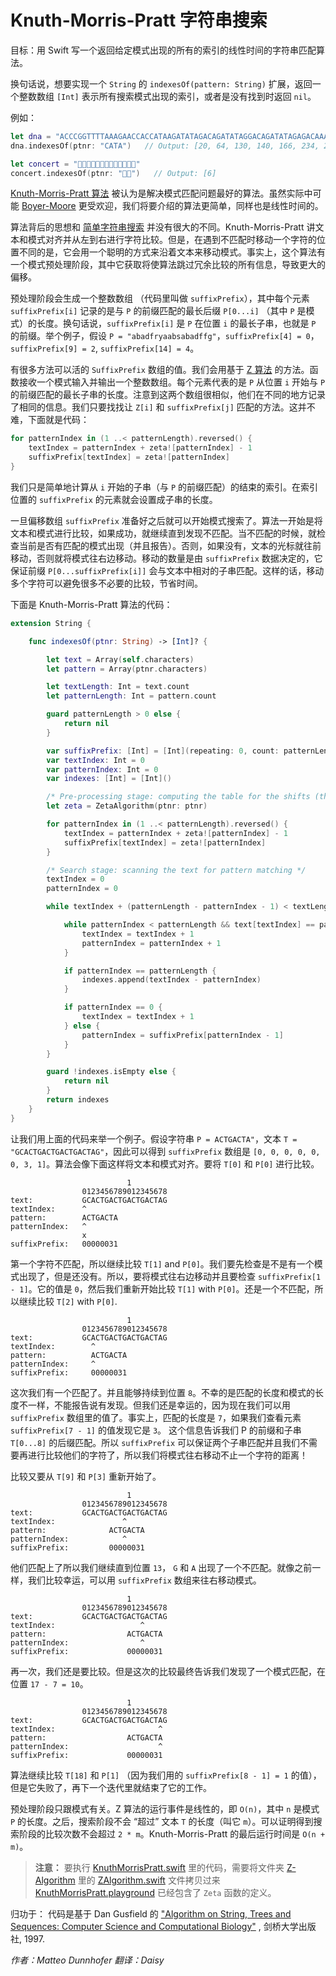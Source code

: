 # Knuth-Morris-Pratt 字符串搜索

目标：用 Swift 写一个返回给定模式出现的所有的索引的线性时间的字符串匹配算法。

换句话说，想要实现一个 `String` 的 `indexesOf(pattern: String)` 扩展，返回一个整数数组 `[Int]` 表示所有搜索模式出现的索引，或者是没有找到时返回 `nil`。

例如：

```swift
let dna = "ACCCGGTTTTAAAGAACCACCATAAGATATAGACAGATATAGGACAGATATAGAGACAAAACCCCATACCCCAATATTTTTTTGGGGAGAAAAACACCACAGATAGATACACAGACTACACGAGATACGACATACAGCAGCATAACGACAACAGCAGATAGACGATCATAACAGCAATCAGACCGAGCGCAGCAGCTTTTAAGCACCAGCCCCACAAAAAACGACAATFATCATCATATACAGACGACGACACGACATATCACACGACAGCATA"
dna.indexesOf(ptnr: "CATA")   // Output: [20, 64, 130, 140, 166, 234, 255, 270]

let concert = "🎼🎹🎹🎸🎸🎻🎻🎷🎺🎤👏👏👏"
concert.indexesOf(ptnr: "🎻🎷")   // Output: [6]
```

[Knuth-Morris-Pratt 算法](https://en.wikipedia.org/wiki/Knuth–Morris–Pratt_algorithm) 被认为是解决模式匹配问题最好的算法。虽然实际中可能 [Boyer-Moore](../Boyer-Moore/README-CN.markdown) 更受欢迎，我们将要介绍的算法更简单，同样也是线性时间的。

算法背后的思想和 [简单字符串搜索](../Brute-Force%20String%20Search/README-CN.markdown) 并没有很大的不同。Knuth-Morris-Pratt 讲文本和模式对齐并从左到右进行字符比较。但是，在遇到不匹配时移动一个字符的位置不同的是，它会用一个聪明的方式来沿着文本来移动模式。事实上，这个算法有一个模式预处理阶段，其中它获取将使算法跳过冗余比较的所有信息，导致更大的偏移。

预处理阶段会生成一个整数数组 （代码里叫做 `suffixPrefix`），其中每个元素 `suffixPrefix[i]` 记录的是与 `P` 的前缀匹配的最长后缀 `P[0...i]` （其中 `P` 是模式）的长度。换句话说，`suffixPrefix[i]` 是 `P` 在位置 `i` 的最长子串，也就是 `P` 的前缀。举个例子，假设 `P = "abadfryaabsabadffg"`，`suffixPrefix[4] = 0`，`suffixPrefix[9] = 2`, `suffixPrefix[14] = 4`。

有很多方法可以活的 `SuffixPrefix` 数组的值。我们会用基于 [Z 算法](../Z-Algorithm/README-CN.markdown) 的方法。函数接收一个模式输入并输出一个整数数组。每个元素代表的是 `P` 从位置 `i` 开始与 `P` 的前缀匹配的最长子串的长度。注意到这两个数组很相似，他们在不同的地方记录了相同的信息。我们只要找找让 `Z[i]` 和 `suffixPrefix[j]` 匹配的方法。这并不难，下面就是代码：

```swift
for patternIndex in (1 ..< patternLength).reversed() {
    textIndex = patternIndex + zeta![patternIndex] - 1
    suffixPrefix[textIndex] = zeta![patternIndex]
}
```

我们只是简单地计算从 `i` 开始的子串（与 `P` 的前缀匹配）的结束的索引。在索引位置的 `suffixPrefix` 的元素就会设置成子串的长度。

一旦偏移数组 `suffixPrefix` 准备好之后就可以开始模式搜索了。算法一开始是将文本和模式进行比较，如果成功，就继续直到发现不匹配。当不匹配的时候，就检查当前是否有匹配的模式出现（并且报告）。否则，如果没有，文本的光标就往前移动，否则就将模式往右边移动。移动的数量是由 `suffixPrefix` 数据决定的，它保证前缀 `P[0...suffixPrefix[i]]` 会与文本中相对的子串匹配。这样的话，移动多个字符可以避免很多不必要的比较，节省时间。

下面是 Knuth-Morris-Pratt 算法的代码：

```swift
extension String {

    func indexesOf(ptnr: String) -> [Int]? {

        let text = Array(self.characters)
        let pattern = Array(ptnr.characters)

        let textLength: Int = text.count
        let patternLength: Int = pattern.count

        guard patternLength > 0 else {
            return nil
        }

        var suffixPrefix: [Int] = [Int](repeating: 0, count: patternLength)
        var textIndex: Int = 0
        var patternIndex: Int = 0
        var indexes: [Int] = [Int]()

        /* Pre-processing stage: computing the table for the shifts (through Z-Algorithm) */
        let zeta = ZetaAlgorithm(ptnr: ptnr)

        for patternIndex in (1 ..< patternLength).reversed() {
            textIndex = patternIndex + zeta![patternIndex] - 1
            suffixPrefix[textIndex] = zeta![patternIndex]
        }

        /* Search stage: scanning the text for pattern matching */
        textIndex = 0
        patternIndex = 0

        while textIndex + (patternLength - patternIndex - 1) < textLength {

            while patternIndex < patternLength && text[textIndex] == pattern[patternIndex] {
                textIndex = textIndex + 1
                patternIndex = patternIndex + 1
            }

            if patternIndex == patternLength {
                indexes.append(textIndex - patternIndex)
            }

            if patternIndex == 0 {
                textIndex = textIndex + 1
            } else {
                patternIndex = suffixPrefix[patternIndex - 1]
            }
        }

        guard !indexes.isEmpty else {
            return nil
        }
        return indexes
    }
}
```
  
让我们用上面的代码来举一个例子。假设字符串 `P = ACTGACTA"`，文本 `T = "GCACTGACTGACTGACTAG"`，因此可以得到 `suffixPrefix` 数组是 `[0, 0, 0, 0, 0, 0, 3, 1]`。算法会像下面这样将文本和模式对齐。要将 `T[0]` 和 `P[0]` 进行比较。

                              1       
                    0123456789012345678
    text:           GCACTGACTGACTGACTAG
    textIndex:      ^
    pattern:        ACTGACTA
    patternIndex:   ^
                    x
    suffixPrefix:   00000031

第一个字符不匹配，所以继续比较 `T[1]` and `P[0]`。我们要先检查是不是有一个模式出现了，但是还没有。所以，要将模式往右边移动并且要检查 `suffixPrefix[1 - 1]`。它的值是 `0`，然后我们重新开始比较 `T[1]` with `P[0]`。还是一个不匹配，所以继续比较 `T[2]` with `P[0]`.

                              1      
                    0123456789012345678
    text:           GCACTGACTGACTGACTAG
    textIndex:        ^
    pattern:          ACTGACTA
    patternIndex:     ^
    suffixPrefix:     00000031

这次我们有一个匹配了。并且能够持续到位置 `8`。不幸的是匹配的长度和模式的长度不一样，不能报告说有发现。但我们还是幸运的，因为现在我们可以用 `suffixPrefix` 数组里的值了。事实上，匹配的长度是 `7`，如果我们查看元素 `suffixPrefix[7 - 1]` 的值发现它是 `3`。 这个信息告诉我们 P 的前缀和子串 `T[0...8]` 的后缀匹配。所以 `suffixPrefix` 可以保证两个子串匹配并且我们不需要再进行比较他们的字符了，所以我们将模式往右移动不止一个字符的距离！

比较又要从 `T[9]` 和 `P[3]` 重新开始了。

                              1       
                    0123456789012345678
    text:           GCACTGACTGACTGACTAG
    textIndex:               ^
    pattern:              ACTGACTA
    patternIndex:            ^
    suffixPrefix:         00000031

他们匹配上了所以我们继续直到位置 `13`， `G` 和 `A` 出现了一个不匹配。就像之前一样，我们比较幸运，可以用 `suffixPrefix` 数组来往右移动模式。

                              1       
                    0123456789012345678
    text:           GCACTGACTGACTGACTAG
    textIndex:                   ^
    pattern:                  ACTGACTA
    patternIndex:                ^
    suffixPrefix:             00000031

再一次，我们还是要比较。但是这次的比较最终告诉我们发现了一个模式匹配，在位置 `17 - 7 = 10`。

                              1       
                    0123456789012345678
    text:           GCACTGACTGACTGACTAG
    textIndex:                       ^
    pattern:                  ACTGACTA
    patternIndex:                    ^
    suffixPrefix:             00000031

算法继续比较 `T[18]` 和 `P[1]` （因为我们用的 `suffixPrefix[8 - 1] = 1` 的值），但是它失败了，再下一个迭代里就结束了它的工作。


预处理阶段只跟模式有关。Z 算法的运行事件是线性的，即 `O(n)`，其中 `n` 是模式 `P` 的长度。之后，搜索阶段不会 “超过” 文本 `T` 的长度（叫它 `m`）。可以证明得到搜索阶段的比较次数不会超过 `2 * m`。Knuth-Morris-Pratt 的最后运行时间是 `O(n + m)`。


> **注意：** 要执行 [KnuthMorrisPratt.swift](./KnuthMorrisPratt.swift) 里的代码，需要将文件夹 [Z-Algorithm](../Z-Algorithm/) 里的 [ZAlgorithm.swift](../Z-Algorithm/ZAlgorithm.swift) 文件拷贝过来 [KnuthMorrisPratt.playground](./KnuthMorrisPratt.playground) 已经包含了 `Zeta` 函数的定义。

归功于： 代码是基于 Dan Gusfield 的 ["Algorithm on String, Trees and Sequences: Computer Science and Computational Biology"](https://books.google.it/books/about/Algorithms_on_Strings_Trees_and_Sequence.html?id=Ofw5w1yuD8kC&redir_esc=y) , 剑桥大学出版社, 1997.

*作者：Matteo Dunnhofer 翻译：Daisy*


